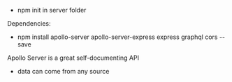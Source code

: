 - npm init 
in server folder

Dependencies:
- npm install apollo-server apollo-server-express express graphql cors --save


Apollo Server is a great self-documenting API
- data can come from any source
